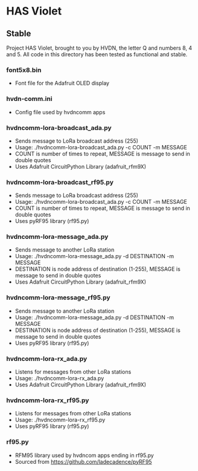 # HAS Violet

## Stable

Project HAS Violet, brought to you by HVDN, the letter Q and numbers 8, 4 and 5. 
All code in this directory has been tested as functional and stable.

### font5x8.bin
* Font file for the Adafruit OLED display

### hvdn-comm.ini
* Config file used by hvdncomm apps

### hvdncomm-lora-broadcast_ada.py
* Sends message to LoRa broadcast address (255)
* Usage: ./hvdncomm-lora-broadcast_ada.py -c COUNT -m MESSAGE
* COUNT is number of times to repeat, MESSAGE is message to send in double quotes
* Uses Adafruit CircuitPython Library (adafruit_rfm9X)

### hvdncomm-lora-broadcast_rf95.py
* Sends message to LoRa broadcast address (255)
* Usage: ./hvdncomm-lora-broadcast_ada.py  -c COUNT -m MESSAGE
* COUNT is number of times to repeat, MESSAGE is message to send in double quotes
* Uses pyRF95 library (rf95.py)

### hvdncomm-lora-message_ada.py
* Sends message to another LoRa station
* Usage: ./hvdncomm-lora-message_ada.py -d DESTINATION -m MESSAGE
* DESTINATION is node address of destination (1-255), MESSAGE is message to send in double quotes
* Uses Adafruit CircuitPython Library (adafruit_rfm9X)

### hvdncomm-lora-message_rf95.py
* Sends message to another LoRa station
* Usage: ./hvdncomm-lora-message_ada.py -d DESTINATION -m MESSAGE
* DESTINATION is node address of destination (1-255), MESSAGE is message to send in double quotes
* Uses pyRF95 library (rf95.py)

### hvdncomm-lora-rx_ada.py
* Listens for messages from other LoRa stations
* Usage: ./hvdncomm-lora-rx_ada.py
* Uses Adafruit CircuitPython Library (adafruit_rfm9X)

### hvdncomm-lora-rx_rf95.py
* Listens for messages from other LoRa stations
* Usage: ./hvdncomm-lora-rx_rf95.py
* Uses pyRF95 library (rf95.py)

### rf95.py
* RFM95 library used by hvdncom apps ending in rf95.py
* Sourced from https://github.com/ladecadence/pyRF95


